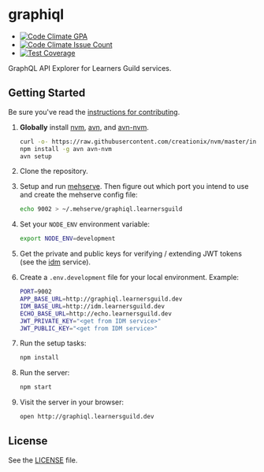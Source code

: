 # graphiql

- [![Code Climate GPA](https://codeclimate.com/repos/579a5a63ecc56b00640024ab/badges/744d8456fd1e64520be3/gpa.svg)](https://codeclimate.com/repos/579a5a63ecc56b00640024ab/feed)
- [![Code Climate Issue Count](https://codeclimate.com/repos/579a5a63ecc56b00640024ab/badges/744d8456fd1e64520be3/issue_count.svg)](https://codeclimate.com/repos/579a5a63ecc56b00640024ab/feed)
- [![Test Coverage](https://codeclimate.com/repos/579a5a63ecc56b00640024ab/badges/744d8456fd1e64520be3/coverage.svg)](https://codeclimate.com/repos/579a5a63ecc56b00640024ab/coverage)


GraphQL API Explorer for Learners Guild services.

## Getting Started

Be sure you've read the [instructions for contributing](./CONTRIBUTING.md).

1. **Globally** install [nvm][nvm], [avn][avn], and [avn-nvm][avn-nvm].

    ```bash
    curl -o- https://raw.githubusercontent.com/creationix/nvm/master/install.sh | bash
    npm install -g avn avn-nvm
    avn setup
    ```

2. Clone the repository.

3. Setup and run [mehserve][mehserve]. Then figure out which port you intend to use and create the mehserve config file:

    ```bash
    echo 9002 > ~/.mehserve/graphiql.learnersguild
    ```

4. Set your `NODE_ENV` environment variable:

    ```bash
    export NODE_ENV=development
    ```

5. Get the private and public keys for verifying / extending JWT tokens (see the [idm][idm] service).

6. Create a `.env.development` file for your local environment. Example:

    ```bash
    PORT=9002
    APP_BASE_URL=http://graphiql.learnersguild.dev
    IDM_BASE_URL=http://idm.learnersguild.dev
    ECHO_BASE_URL=http://echo.learnersguild.dev
    JWT_PRIVATE_KEY="<get from IDM service>"
    JWT_PUBLIC_KEY="<get from IDM service>"
    ```

7. Run the setup tasks:

    ```bash
    npm install
    ```

8. Run the server:

    ```bash
    npm start
    ```

9. Visit the server in your browser:

    ```bash
    open http://graphiql.learnersguild.dev
    ```

## License

See the [LICENSE](./LICENSE) file.


[idm]: https://github.com/LearnersGuild/idm
[mehserve]: https://github.com/timecounts/mehserve
[nvm]: https://github.com/creationix/nvm
[avn]: https://github.com/wbyoung/avn
[avn-nvm]: https://github.com/wbyoung/avn-nvm
